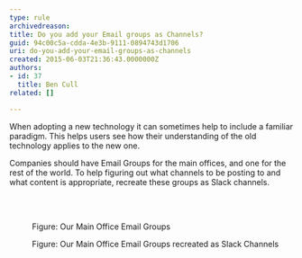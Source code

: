 ```yaml
---
type: rule
archivedreason: 
title: Do you add your Email groups as Channels?
guid: 94c00c5a-cdda-4e3b-9111-0894743d1706
uri: do-you-add-your-email-groups-as-channels
created: 2015-06-03T21:36:43.0000000Z
authors:
- id: 37
  title: Ben Cull
related: []

---
```



<p>​When adopting a new technology it can sometimes help to include a familiar paradigm. This helps users see how their understanding of the old technology applies to the new one.</p><p>Companies should have Email Groups for the main offices, and one for the rest of the world. To help figuring out what channels to be posting to and what content is appropriate, recreate these groups as Slack channels.​</p>
<br><excerpt class='endintro'></excerpt><br>
<dl class="image"><dt><img src="/Communication/RulesToBetterCommunication/PublishingImages/slack-1.png" alt="" /></dt><dd>Figure&#58; Our Main Office Email Groups</dd></dl><dl class="image"><dt><img src="/Communication/RulesToBetterCommunication/PublishingImages/slack-2.png" alt="" /></dt><dd>Figure&#58; Our Main Office Email Groups recreated as Slack Channels​</dd></dl>


